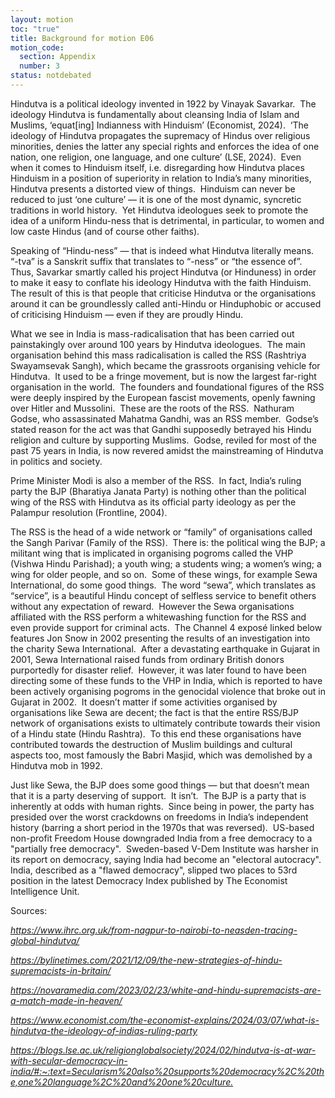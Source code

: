 ```yaml
---
layout: motion
toc: "true"
title: Background for motion E06
motion_code:
  section: Appendix
  number: 3
status: notdebated
---
```

Hindutva is a political ideology invented in 1922 by Vinayak Savarkar.  The ideology Hindutva is fundamentally about cleansing India of Islam and Muslims, ‘equat\[ing] Indianness with Hinduism’ (Economist, 2024).  ‘The ideology of Hindutva propagates the supremacy of Hindus over religious minorities, denies the latter any special rights and enforces the idea of one nation, one religion, one language, and one culture’ (LSE, 2024).  Even when it comes to Hinduism itself, i.e. disregarding how Hindutva places Hinduism in a position of superiority in relation to India’s many minorities, Hindutva presents a distorted view of things.  Hinduism can never be reduced to just ‘one culture’ — it is one of the most dynamic, syncretic traditions in world history.  Yet Hindutva ideologues seek to promote the idea of a uniform Hindu-ness that is detrimental, in particular, to women and low caste Hindus (and of course other faiths).

Speaking of “Hindu-ness” — that is indeed what Hindutva literally means.  “-tva” is a Sanskrit suffix that translates to “-ness” or “the essence of”.  Thus, Savarkar smartly called his project Hindutva (or Hinduness) in order to make it easy to conflate his ideology Hindutva with the faith Hinduism.  The result of this is that people that criticise Hindutva or the organisations around it can be groundlessly called anti-Hindu or Hinduphobic or accused of criticising Hinduism — even if they are proudly Hindu. 

What we see in India is mass-radicalisation that has been carried out painstakingly over around 100 years by Hindutva ideologues.  The main organisation behind this mass radicalisation is called the RSS (Rashtriya Swayamsevak Sangh), which became the grassroots organising vehicle for Hindutva.  It used to be a fringe movement, but is now the largest far-right organisation in the world.  The founders and foundational figures of the RSS were deeply inspired by the European fascist movements, openly fawning over Hitler and Mussolini.  These are the roots of the RSS.  Nathuram Godse, who assassinated Mahatma Gandhi, was an RSS member.  Godse’s stated reason for the act was that Gandhi supposedly betrayed his Hindu religion and culture by supporting Muslims.  Godse, reviled for most of the past 75 years in India, is now revered amidst the mainstreaming of Hindutva in politics and society.

Prime Minister Modi is also a member of the RSS.  In fact, India’s ruling party the BJP (Bharatiya Janata Party) is nothing other than the political wing of the RSS with Hindutva as its official party ideology as per the Palampur resolution (Frontline, 2004).

The RSS is the head of a wide network or “family” of organisations called the Sangh Parivar (Family of the RSS).  There is: the political wing the BJP; a militant wing that is implicated in organising pogroms called the VHP (Vishwa Hindu Parishad); a youth wing; a students wing; a women’s wing; a wing for older people, and so on.  Some of these wings, for example Sewa International, do some good things.  The word “sewa”, which translates as “service”, is a beautiful Hindu concept of selfless service to benefit others without any expectation of reward.  However the Sewa organisations affiliated with the RSS perform a whitewashing function for the RSS and even provide support for criminal acts.  The Channel 4 exposé linked below features Jon Snow in 2002 presenting the results of an investigation into the charity Sewa International.  After a devastating earthquake in Gujarat in 2001, Sewa International raised funds from ordinary British donors purportedly for disaster relief.  However, it was later found to have been directing some of these funds to the VHP in India, which is reported to have been actively organising pogroms in the genocidal violence that broke out in Gujarat in 2002.  It doesn’t matter if some activities organised by organisations like Sewa are decent; the fact is that the entire RSS/BJP network of organisations exists to ultimately contribute towards their vision of a Hindu state (Hindu Rashtra).  To this end these organisations have contributed towards the destruction of Muslim buildings and cultural aspects too, most famously the Babri Masjid, which was demolished by a Hindutva mob in 1992.

Just like Sewa, the BJP does some good things — but that doesn’t mean that it is a party deserving of support.  It isn’t.  The BJP is a party that is inherently at odds with human rights.  Since being in power, the party has presided over the worst crackdowns on freedoms in India’s independent history (barring a short period in the 1970s that was reversed).  US-based non-profit Freedom House downgraded India from a free democracy to a "partially free democracy".  Sweden-based V-Dem Institute was harsher in its report on democracy, saying India had become an "electoral autocracy".  India, described as a "flawed democracy", slipped two places to 53rd position in the latest Democracy Index published by The Economist Intelligence Unit.

Sources:

*<https://www.ihrc.org.uk/from-nagpur-to-nairobi-to-neasden-tracing-global-hindutva/>*

*<https://bylinetimes.com/2021/12/09/the-new-strategies-of-hindu-supremacists-in-britain/>*

*<https://novaramedia.com/2023/02/23/white-and-hindu-supremacists-are-a-match-made-in-heaven/>*

*<https://www.economist.com/the-economist-explains/2024/03/07/what-is-hindutva-the-ideology-of-indias-ruling-party>*

*<https://blogs.lse.ac.uk/religionglobalsociety/2024/02/hindutva-is-at-war-with-secular-democracy-in-india/#:~:text=Secularism%20also%20supports%20democracy%2C%20the,one%20language%2C%20and%20one%20culture.>*